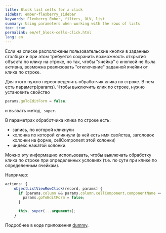 ```yaml
---
title: Block list cells for a click
sidebar: ember-flexberry_sidebar
keywords: Flexberry Ember, filters, OLV, list
summary: Using parameters when working with the rows of lists
toc: true
permalink: en/ef_block-cells-click.html
lang: en
---
```


Если на списке расположены пользовательские кнопки в заданных столбцах и при этом требуется сохранить возможность открытия объекта по клику на строке, но так, чтобы "ячейка" с кнопкой не была активна, возможна реализовать "отключение" заданной ячейки от клика по строке.

Для этого нужно переопределить обработчик клика по строке. В нем есть параметр(params). Чтобы выключить клик по строке, нужно установить свойство 

```javascript
params.goToEditForm = false; 
```

и вызвать метод `_super`.

В параметрах обработчика клика по строке есть: 

* запись, по которой кликнули
* колонка по которой кликнули (в ней есть имя свойства, заголовок колонки на форме, cellComponent этой колонки)
* индекс нажатой колонки.

Можно эту информацию использовать, чтобы выключать обработку клика по строке при определенных условиях (т.е. по сути при клике по определенным ячейкам).

Например:

```javascript
actions: {
    objectListViewRowClick(record, params) {
      if (params.column && params.column.cellComponent.componentName === 'flexberry-file' && params.originalEvent.target.tagName.toLowerCase() !== 'td') {
        params.goToEditForm = false;
      }

      this._super(...arguments);
    }
```

Подробнее в коде приложения [dummy](https://github.com/Flexberry/ember-flexberry/blob/develop/tests/dummy/app/routes/components-examples/flexberry-objectlistview/downloading-files-from-olv-list.js#L45).
